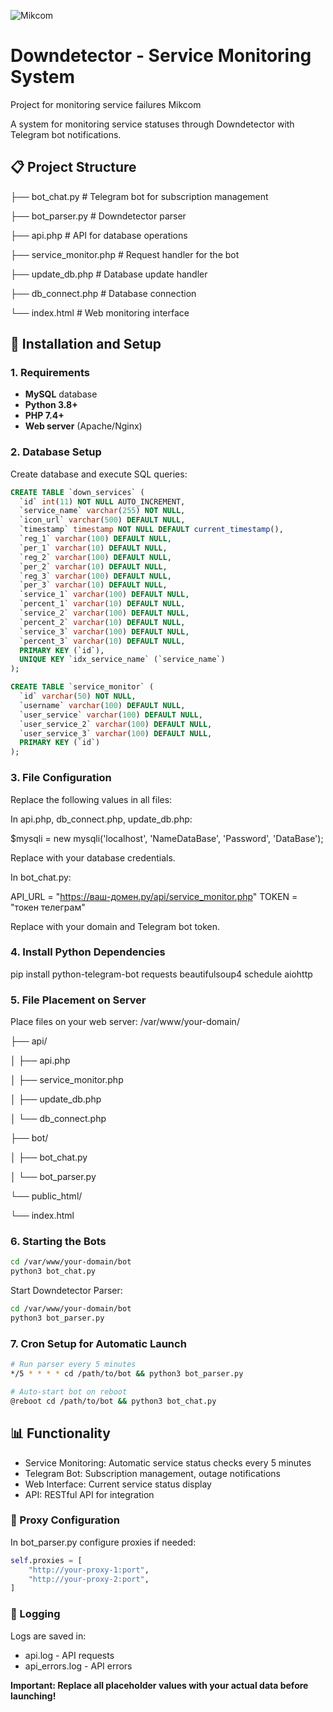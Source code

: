 ![Mikcom](https://github.com/user-attachments/assets/6fa16d26-b0f3-4d61-9771-f2cb9efab815)

# Downdetector - Service Monitoring System 
Project for monitoring service failures Mikcom
<p>A system for monitoring service statuses through Downdetector with Telegram bot notifications.</p>

## 📋 Project Structure
<p>├── bot_chat.py # Telegram bot for subscription management</p>
<p>├── bot_parser.py # Downdetector parser</p>
<p>├── api.php # API for database operations</p>
<p>├── service_monitor.php # Request handler for the bot</p>
<p>├── update_db.php # Database update handler</p>
<p>├── db_connect.php # Database connection</p>
<p>└── index.html # Web monitoring interface</p>

## 🚀 Installation and Setup

### 1. Requirements
- **MySQL** database
- **Python 3.8+**
- **PHP 7.4+**
- **Web server** (Apache/Nginx)

### 2. Database Setup

Create database and execute SQL queries:

```sql
CREATE TABLE `down_services` (
  `id` int(11) NOT NULL AUTO_INCREMENT,
  `service_name` varchar(255) NOT NULL,
  `icon_url` varchar(500) DEFAULT NULL,
  `timestamp` timestamp NOT NULL DEFAULT current_timestamp(),
  `reg_1` varchar(100) DEFAULT NULL,
  `per_1` varchar(10) DEFAULT NULL,
  `reg_2` varchar(100) DEFAULT NULL,
  `per_2` varchar(10) DEFAULT NULL,
  `reg_3` varchar(100) DEFAULT NULL,
  `per_3` varchar(10) DEFAULT NULL,
  `service_1` varchar(100) DEFAULT NULL,
  `percent_1` varchar(10) DEFAULT NULL,
  `service_2` varchar(100) DEFAULT NULL,
  `percent_2` varchar(10) DEFAULT NULL,
  `service_3` varchar(100) DEFAULT NULL,
  `percent_3` varchar(10) DEFAULT NULL,
  PRIMARY KEY (`id`),
  UNIQUE KEY `idx_service_name` (`service_name`)
);

CREATE TABLE `service_monitor` (
  `id` varchar(50) NOT NULL,
  `username` varchar(100) DEFAULT NULL,
  `user_service` varchar(100) DEFAULT NULL,
  `user_service_2` varchar(100) DEFAULT NULL,
  `user_service_3` varchar(100) DEFAULT NULL,
  PRIMARY KEY (`id`)
);
```

### 3. File Configuration
Replace the following values in all files:

In api.php, db_connect.php, update_db.php:

$mysqli = new mysqli('localhost', 'NameDataBase', 'Password', 'DataBase');

Replace with your database credentials.

In bot_chat.py:

API_URL = "https://ваш-домен.ру/api/service_monitor.php"
TOKEN = "токен телеграм"

Replace with your domain and Telegram bot token.

### 4. Install Python Dependencies

pip install python-telegram-bot requests beautifulsoup4 schedule aiohttp

### 5. File Placement on Server
Place files on your web server:
/var/www/your-domain/
<p>├── api/</p>
<p>│   ├── api.php</p>
<p>│   ├── service_monitor.php</p>
<p>│   ├── update_db.php</p>
<p>│   └── db_connect.php</p>
<p>├── bot/</p>
<p>│   ├── bot_chat.py</p>
<p>│   └── bot_parser.py</p>
<p>└── public_html/</p>
<p>    └── index.html</p>

### 6. Starting the Bots
```bash
cd /var/www/your-domain/bot
python3 bot_chat.py
```

Start Downdetector Parser:
```bash
cd /var/www/your-domain/bot
python3 bot_parser.py
```

### 7. Cron Setup for Automatic Launch
```bash
# Run parser every 5 minutes
*/5 * * * * cd /path/to/bot && python3 bot_parser.py

# Auto-start bot on reboot
@reboot cd /path/to/bot && python3 bot_chat.py
```

## 📊 Functionality
- Service Monitoring: Automatic service status checks every 5 minutes
- Telegram Bot: Subscription management, outage notifications
- Web Interface: Current service status display
- API: RESTful API for integration

### 🔧 Proxy Configuration
In bot_parser.py configure proxies if needed:
```python
self.proxies = [
    "http://your-proxy-1:port",
    "http://your-proxy-2:port",
]
```

### 📝 Logging
Logs are saved in:
- api.log - API requests
- api_errors.log - API errors

<b>Important: Replace all placeholder values with your actual data before launching!</b>
